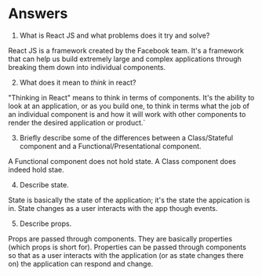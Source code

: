 # Answers

1.  What is React JS and what problems does it try and solve?

React JS is a framework created by the Facebook team. It's a framework that can help us build extremely large and complex applications through breaking them down into individual components.

2.  What does it mean to _think_ in react?

"Thinking in React" means to think in terms of components. It's the ability to look at an application, or as you build one, to think in terms what the job of an individual component is and how it will work with other components to render the desired application or product.`

3.  Briefly describe some of the differences between a Class/Stateful component and a Functional/Presentational component.

A Functional component does not hold state. A Class component does indeed hold stae.

4.  Describe state.

State is basically the state of the application; it's the state the appication is in. State changes as a user interacts with the app though events.

5.  Describe props.

Props are passed through components. They are basically properties (which props is short for). Properties can be passed through components so that as a user interacts with the application (or as state changes there on) the application can respond and change.
